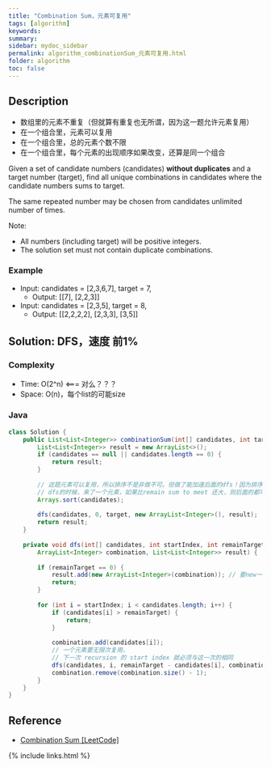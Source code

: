 ```yaml
---
title: "Combination Sum，元素可复用"
tags: [algorithm]
keywords:
summary:
sidebar: mydoc_sidebar
permalink: algorithm_combinationSum_元素可复用.html
folder: algorithm
toc: false
---
```


## Description
* 数组里的元素不重复（但就算有重复也无所谓，因为这一题允许元素复用）
* 在一个组合里，元素可以复用
* 在一个组合里，总的元素个数不限
* 在一个组合里，每个元素的出现顺序如果改变，还算是同一个组合

Given a set of candidate numbers (candidates) **without duplicates** and a target number (target), find all unique combinations in candidates where the candidate numbers sums to target.

The same repeated number may be chosen from candidates unlimited number of times.

Note:
* All numbers (including target) will be positive integers.
* The solution set must not contain duplicate combinations.

### Example
* Input: candidates = [2,3,6,7], target = 7,
  * Output: [[7], [2,2,3]]
* Input: candidates = [2,3,5], target = 8,
  * Output: [[2,2,2,2], [2,3,3], [3,5]]

## Solution: DFS，速度 前1%

### Complexity
* Time: O(2^n) <=== 对么？？？
* Space: O(n)，每个list的可能size

### Java
```java
class Solution {
    public List<List<Integer>> combinationSum(int[] candidates, int target) {
        List<List<Integer>> result = new ArrayList<>();
        if (candidates == null || candidates.length == 0) {
            return result;
        }
        
        // 这题元素可以复用，所以排序不是非做不可。但做了能加速后面的dfs！因为排序以后，
        // dfs的时候，来了一个元素，如果比remain sum to meet 还大，则后面的都可放弃
        Arrays.sort(candidates);
        
        dfs(candidates, 0, target, new ArrayList<Integer>(), result);
        return result;
    }
    
    private void dfs(int[] candidates, int startIndex, int remainTarget,
        ArrayList<Integer> combination, List<List<Integer>> result) {
        
        if (remainTarget == 0) {
            result.add(new ArrayList<Integer>(combination)); // 要new一个
            return;
        }
        
        for (int i = startIndex; i < candidates.length; i++) {
            if (candidates[i] > remainTarget) {
                return;
            }
        
            combination.add(candidates[i]);
            // 一个元素要无限次复用，
            // 下一次 recursion 的 start index 就必须与这一次的相同
            dfs(candidates, i, remainTarget - candidates[i], combination, result);
            combination.remove(combination.size() - 1);
        }
    }
}
```

## Reference
* [Combination Sum [LeetCode]](https://leetcode.com/problems/combination-sum/description/)

{% include links.html %}
